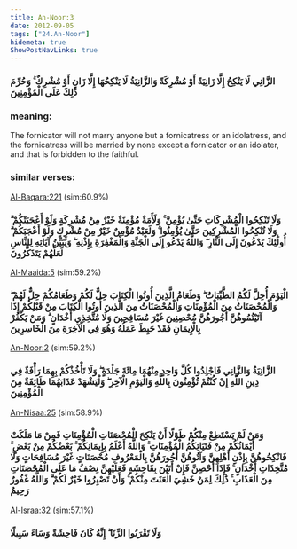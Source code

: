 ```yaml
---
title: An-Noor:3
date: 2012-09-05
tags: ["24.An-Noor"]
hidemeta: true 
ShowPostNavLinks: true 
---
```

### الزَّانِي لَا يَنْكِحُ إِلَّا زَانِيَةً أَوْ مُشْرِكَةً وَالزَّانِيَةُ لَا يَنْكِحُهَا إِلَّا زَانٍ أَوْ مُشْرِكٌ ۚ وَحُرِّمَ ذَٰلِكَ عَلَى الْمُؤْمِنِينَ
### meaning: 
The fornicator will not marry anyone but a fornicatress or an idolatress, and the fornicatress will be married by none except a fornicator or an idolater, and that is forbidden to the faithful.
### similar verses: 

[Al-Baqara:221](/2/221) (sim:60.9%)

### وَلَا تَنْكِحُوا الْمُشْرِكَاتِ حَتَّىٰ يُؤْمِنَّ ۚ وَلَأَمَةٌ مُؤْمِنَةٌ خَيْرٌ مِنْ مُشْرِكَةٍ وَلَوْ أَعْجَبَتْكُمْ ۗ وَلَا تُنْكِحُوا الْمُشْرِكِينَ حَتَّىٰ يُؤْمِنُوا ۚ وَلَعَبْدٌ مُؤْمِنٌ خَيْرٌ مِنْ مُشْرِكٍ وَلَوْ أَعْجَبَكُمْ ۗ أُولَٰئِكَ يَدْعُونَ إِلَى النَّارِ ۖ وَاللَّهُ يَدْعُو إِلَى الْجَنَّةِ وَالْمَغْفِرَةِ بِإِذْنِهِ ۖ وَيُبَيِّنُ آيَاتِهِ لِلنَّاسِ لَعَلَّهُمْ يَتَذَكَّرُونَ

[Al-Maaida:5](/5/5) (sim:59.2%)

### الْيَوْمَ أُحِلَّ لَكُمُ الطَّيِّبَاتُ ۖ وَطَعَامُ الَّذِينَ أُوتُوا الْكِتَابَ حِلٌّ لَكُمْ وَطَعَامُكُمْ حِلٌّ لَهُمْ ۖ وَالْمُحْصَنَاتُ مِنَ الْمُؤْمِنَاتِ وَالْمُحْصَنَاتُ مِنَ الَّذِينَ أُوتُوا الْكِتَابَ مِنْ قَبْلِكُمْ إِذَا آتَيْتُمُوهُنَّ أُجُورَهُنَّ مُحْصِنِينَ غَيْرَ مُسَافِحِينَ وَلَا مُتَّخِذِي أَخْدَانٍ ۗ وَمَنْ يَكْفُرْ بِالْإِيمَانِ فَقَدْ حَبِطَ عَمَلُهُ وَهُوَ فِي الْآخِرَةِ مِنَ الْخَاسِرِينَ

[An-Noor:2](/24/2) (sim:59.2%)

### الزَّانِيَةُ وَالزَّانِي فَاجْلِدُوا كُلَّ وَاحِدٍ مِنْهُمَا مِائَةَ جَلْدَةٍ ۖ وَلَا تَأْخُذْكُمْ بِهِمَا رَأْفَةٌ فِي دِينِ اللَّهِ إِنْ كُنْتُمْ تُؤْمِنُونَ بِاللَّهِ وَالْيَوْمِ الْآخِرِ ۖ وَلْيَشْهَدْ عَذَابَهُمَا طَائِفَةٌ مِنَ الْمُؤْمِنِينَ

[An-Nisaa:25](/4/25) (sim:58.9%)

### وَمَنْ لَمْ يَسْتَطِعْ مِنْكُمْ طَوْلًا أَنْ يَنْكِحَ الْمُحْصَنَاتِ الْمُؤْمِنَاتِ فَمِنْ مَا مَلَكَتْ أَيْمَانُكُمْ مِنْ فَتَيَاتِكُمُ الْمُؤْمِنَاتِ ۚ وَاللَّهُ أَعْلَمُ بِإِيمَانِكُمْ ۚ بَعْضُكُمْ مِنْ بَعْضٍ ۚ فَانْكِحُوهُنَّ بِإِذْنِ أَهْلِهِنَّ وَآتُوهُنَّ أُجُورَهُنَّ بِالْمَعْرُوفِ مُحْصَنَاتٍ غَيْرَ مُسَافِحَاتٍ وَلَا مُتَّخِذَاتِ أَخْدَانٍ ۚ فَإِذَا أُحْصِنَّ فَإِنْ أَتَيْنَ بِفَاحِشَةٍ فَعَلَيْهِنَّ نِصْفُ مَا عَلَى الْمُحْصَنَاتِ مِنَ الْعَذَابِ ۚ ذَٰلِكَ لِمَنْ خَشِيَ الْعَنَتَ مِنْكُمْ ۚ وَأَنْ تَصْبِرُوا خَيْرٌ لَكُمْ ۗ وَاللَّهُ غَفُورٌ رَحِيمٌ

[Al-Israa:32](/17/32) (sim:57.1%)

### وَلَا تَقْرَبُوا الزِّنَا ۖ إِنَّهُ كَانَ فَاحِشَةً وَسَاءَ سَبِيلًا
